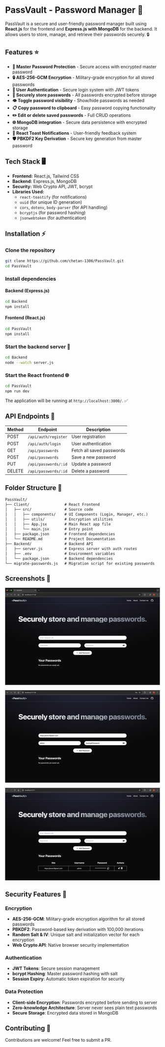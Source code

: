 # PassVault - Password Manager 🔑

PassVault is a secure and user-friendly password manager built using **React.js** for the frontend and **Express.js with MongoDB** for the backend. It allows users to store, manage, and retrieve their passwords securely. 🔒

## Features ⭐

- **🔐 Master Password Protection** - Secure access with encrypted master password
- **🔒 AES-256-GCM Encryption** - Military-grade encryption for all stored passwords
- **👤 User Authentication** - Secure login system with JWT tokens
- **🔑 Securely store passwords** - All passwords encrypted before storage
- **👁️ Toggle password visibility** - Show/hide passwords as needed
- **📋 Copy password to clipboard** - Easy password copying functionality
- **✏️ Edit or delete saved passwords** - Full CRUD operations
- **🌐 MongoDB integration** - Secure data persistence with encrypted storage
- **🔔 React Toast Notifications** - User-friendly feedback system
- **🛡️ PBKDF2 Key Derivation** - Secure key generation from master password  

## Tech Stack 🖥️

- **Frontend:** React.js, Tailwind CSS  
- **Backend:** Express.js, MongoDB  
- **Security:** Web Crypto API, JWT, bcrypt  
- **Libraries Used:**  
  - `react-toastify` (for notifications)  
  - `uuid` (for unique ID generation)  
  - `cors`, `dotenv`, `body-parser` (for API handling)
  - `bcryptjs` (for password hashing)
  - `jsonwebtoken` (for authentication)  

## Installation ⚡

### Clone the repository

```sh
git clone https://github.com/chetan-1306/PassVault.git
cd PassVault
```

### Install dependencies

#### Backend (Express.js)
```sh
cd Backend
npm install
```

#### Frontend (React.js)
```sh
cd PassVault
npm install
```

### Start the backend server 🚀

```sh
cd Backend
node --watch server.js
```

### Start the React frontend 🌐

```sh
cd PassVault
npm run dev
```

The application will be running at `http://localhost:3000/`. ✅

## API Endpoints 🔗

| Method | Endpoint  | Description |
|--------|----------|-------------|
| POST   | `/api/auth/register` | User registration |
| POST   | `/api/auth/login` | User authentication |
| GET    | `/api/passwords` | Fetch all saved passwords |
| POST   | `/api/passwords` | Save a new password |
| PUT    | `/api/passwords/:id` | Update a password |
| DELETE | `/api/passwords/:id` | Delete a password |

## Folder Structure 📂

```
PassVault/               
├── Client/                # React Frontend
│   ├── src/               # Source code
│   │   ├── components/    # UI Components (Login, Manager, etc.)
│   │   ├── utils/         # Encryption utilities
│   │   ├── App.jsx        # Main React app file
│   │   └── main.jsx       # Entry point
│   ├── package.json       # Frontend dependencies
│   └── README.md          # Project Documentation
├── Backend/               # Backend API
│   ├── server.js          # Express server with auth routes
│   ├── .env               # Environment variables
│   └── package.json       # Backend dependencies
└── migrate-passwords.js   # Migration script for existing passwords
```

## Screenshots 📸

![alt text](<Screenshot 2025-03-26 at 11.34.39.png>)

![alt text](<Screenshot 2025-03-26 at 12.10.02.png>)

![alt text](<Screenshot 2025-03-26 at 12.13.09.png>)

## Security Features 🔐

### Encryption
- **AES-256-GCM**: Military-grade encryption algorithm for all stored passwords
- **PBKDF2**: Password-based key derivation with 100,000 iterations
- **Random Salt & IV**: Unique salt and initialization vector for each encryption
- **Web Crypto API**: Native browser security implementation

### Authentication
- **JWT Tokens**: Secure session management
- **bcrypt Hashing**: Master password hashing with salt
- **Session Expiry**: Automatic token expiration for security

### Data Protection
- **Client-side Encryption**: Passwords encrypted before sending to server
- **Zero-knowledge Architecture**: Server never sees plain text passwords
- **Secure Storage**: Encrypted data stored in MongoDB

## Contributing 🤝

Contributions are welcome! Feel free to submit a PR.  



